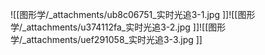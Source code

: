 ![[图形学/_attachments/ub8c06751_实时光追3-1.jpg ]]![[图形学/_attachments/u374112fa_实时光追3-2.jpg ]]![[图形学/_attachments/uef291058_实时光追3-3.jpg ]]

